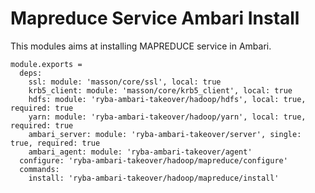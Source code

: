 
# Mapreduce Service Ambari Install

This modules aims at installing MAPREDUCE service in Ambari.

    module.exports =
      deps:
        ssl: module: 'masson/core/ssl', local: true
        krb5_client: module: 'masson/core/krb5_client', local: true
        hdfs: module: 'ryba-ambari-takeover/hadoop/hdfs', local: true, required: true
        yarn: module: 'ryba-ambari-takeover/hadoop/yarn', local: true, required: true
        ambari_server: module: 'ryba-ambari-takeover/server', single: true, required: true
        ambari_agent: module: 'ryba-ambari-takeover/agent'
      configure: 'ryba-ambari-takeover/hadoop/mapreduce/configure'
      commands:
        install: 'ryba-ambari-takeover/hadoop/mapreduce/install'
